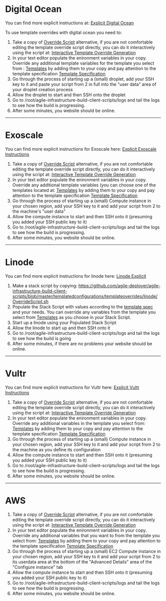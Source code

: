 # Digital Ocean

You can find more explicit instructions at: [Explicit Digital Ocean](https://www.codeshed.uk/home/agile-deployment-toolkit/demonstrations/template-override-method-demo/explicit-instructions-digital-ocean)

To use template overrides with digital ocean you need to:

1. Take a copy of [Override Script](https://github.com/agile-deployer/agile-infrastructure-build-client-scripts/blob/master/templatedconfigurations/templateoverrides/digitalocean/OverrideScript.sh) alternative, if you are not comfortable editing the template override script directly, you can do it interactively using the script at: [Interactive Template Override Generation](https://github.com/agile-deployer/agile-infrastructure-build-client-scripts/blob/master/helperscripts/GenerateOverrideTemplate.sh)
2. In your text editor populate the enironment variables in your copy. Override any additional template variables for the template you select from : [Templates](https://github.com/agile-deployer/agile-infrastructure-build-client-scripts/blob/master/templatedconfigurations/templates/digitalocean) by adding them to your copy and pay attention to the template specification [Template Specification](https://github.com/agile-deployer/agile-infrastructure-build-client-scripts/blob/master/templatedconfigurations/specification.md)
3. Go through the process of starting up a (small) droplet, add your SSH key to it and paste your script from 2 in full into the "user data" area of your droplet creation process
4. Allow the droplet to start and then SSH onto the droplet
5. Go to /root/agile-infrastructure-build-client-scripts/logs and tail the logs to see how the build is progressing. 
6. After some minutes, you website should be online.

--------------------------------------------------------------

# Exoscale

You can find more explicit instructions for Exoscale here: [Explicit Exoscale Instructions](https://www.codeshed.uk/home/agile-deployment-toolkit/demonstrations/template-override-method-demo/explicit-instructions-exoscale)

1. Take a copy of [Override Script](https://github.com/agile-deployer/agile-infrastructure-build-client-scripts/blob/master/templatedconfigurations/templateoverrides/exoscale/OverrideScript.sh) alternative, if you are not comfortable editing the template override script directly, you can do it interactively using the script at: [Interactive Template Override Generation](https://github.com/agile-deployer/agile-infrastructure-build-client-scripts/blob/master/helperscripts/GenerateOverrideTemplate.sh)
2. In your text editor populate the enironment variables in your copy. Override any additional template variables (you can choose one of the templates located at: [Templates](https://github.com/agile-deployer/agile-infrastructure-build-client-scripts/blob/master/templatedconfigurations/templates/exoscale) by adding them to your copy and pay attention to the template specification [Template Specification](https://github.com/agile-deployer/agile-infrastructure-build-client-scripts/blob/master/templatedconfigurations/specification.md)
3. Go through the process of starting up a (small) Compute instance in your chosen region, add your SSH key to it and add your script from 2 to the machine's "user data"
4. Allow the compute instance to start and then SSH onto it (presuming you added your SSH public key to it)
5. Go to /root/agile-infrastructure-build-client-scripts/logs and tail the logs to see how the build is progressing. 
6. After some minutes, you website should be online.

--------------------------------------------------------------

# Linode

You can find more explicit instructions for linode here: [Linode Explicit](https://www.codeshed.uk/home/agile-deployment-toolkit/demonstrations/template-override-method-demo/explicit-instructions-linode)
1. Make a stack script by copying: https://github.com/agile-deployer/agile-infrastructure-build-client-scripts/blob/master/templatedconfigurations/templateoverrides/linode/OverrideScript.sh
2. Populate the Stack Script with values according to the [template spec](https://github.com/agile-deployer/agile-infrastructure-build-client-scripts/blob/master/templatedconfigurations/specification.md) and your needs. You can override any variables from the template you select from [Templates](https://github.com/agile-deployer/agile-infrastructure-build-client-scripts/blob/master/templatedconfigurations/templates/linode) as you choose in your Stack Script. 
3. Start up a linode using your Populated Stack Script
4. Allow the linode to start up and then SSH onto it
5. Go to /root/agile-infrastructure-build-client-scripts/logs and tail the logs to see how the build is going
6. After some minutes, if there are no problems your website should be online. 

---------------------

# Vultr

You can find more explicit instructions for Vultr here: [Explicit Vultr Instructions](https://www.codeshed.uk/home/agile-deployment-toolkit/demonstrations/template-override-method-demo/explicit-instructions-vultr)

1. Take a copy of [Override Script](https://github.com/agile-deployer/agile-infrastructure-build-client-scripts/blob/master/templatedconfigurations/templateoverrides/exoscale/OverrideScript.sh) alternative, if you are not comfortable editing the template override script directly, you can do it interactively using the script at: [Interactive Template Override Generation](https://github.com/agile-deployer/agile-infrastructure-build-client-scripts/blob/master/helperscripts/GenerateOverrideTemplate.sh)
2. In your text editor populate the enironment variables in your copy. Override any additional variables in the template you select from: [Templates](https://github.com/agile-deployer/agile-infrastructure-build-client-scripts/blob/master/templatedconfigurations/templates/vultr) by adding them to your copy and pay attention to the template specification [Template Specification](https://github.com/agile-deployer/agile-infrastructure-build-client-scripts/blob/master/templatedconfigurations/specification.md)
3. Go through the process of starting up a (small) Compute instance in your chosen region, add your SSH key to it and add your script from 2 to the machine as you define its configuration
4. Allow the compute instance to start and then SSH onto it (presuming you added your SSH public key to it)
5. Go to /root/agile-infrastructure-build-client-scripts/logs and tail the logs to see how the build is progressing. 
6. After some minutes, you website should be online.

--------------------------

# AWS

1. Take a copy of [Override Script](https://github.com/agile-deployer/agile-infrastructure-build-client-scripts/blob/master/templatedconfigurations/templateoverrides/aws/OverrideScript.sh) alternative, if you are not comfortable editing the template override script directly, you can do it interactively using the script at: [Interactive Template Override Generation](https://github.com/agile-deployer/agile-infrastructure-build-client-scripts/blob/master/helperscripts/GenerateOverrideTemplate.sh)
2. In your text editor populate the enironment variables in your copy. Override any additional variables that you want to from the template you select from: [Templates](https://github.com/agile-deployer/agile-infrastructure-build-client-scripts/blob/master/templatedconfigurations/templates/aws) by adding them to your copy and pay attention to the template specification [Template Specification](https://github.com/agile-deployer/agile-infrastructure-build-client-scripts/blob/master/templatedconfigurations/specification.md)
3. Go through the process of starting up a (small) EC2 Compute instance in your chosen region, add your SSH key to it and add your script from 2 to its userdata area at the bottom of the "Advanced Details" area of the "Configure instance" tab
4. Allow the compute instance to start and then SSH onto it (presuming you added your SSH public key to it)
5. Go to /root/agile-infrastructure-build-client-scripts/logs and tail the logs to see how the build is progressing. 
6. After some minutes, you website should be online.

